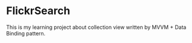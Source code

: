 # FlickrSearch
This is my learning project about collection view written by MVVM + Data Binding pattern.
